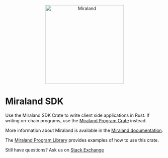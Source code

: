 <p align="center">
  <a href="https://solana.com">
    <img alt="Miraland" src="https://i.imgur.com/IKyzQ6T.png" width="250" />
  </a>
</p>

# Miraland SDK

Use the Miraland SDK Crate to write client side applications in Rust.  If writing on-chain programs, use the [Miraland Program Crate](https://crates.io/crates/miraland-program) instead.

More information about Miraland is available in the [Miraland documentation](https://docs.solana.com/).

The [Miraland Program Library](https://github.com/solana-labs/solarti-program-library) provides examples of how to use this crate.

Still have questions?  Ask us on [Stack Exchange](https://sola.na/sse)
